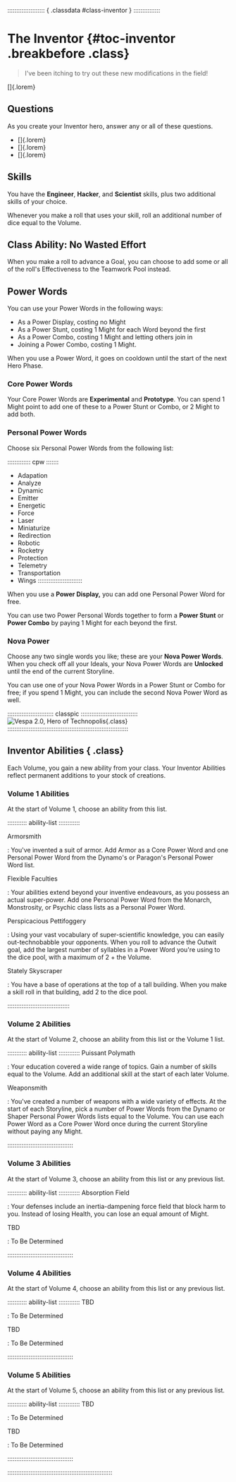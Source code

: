 ::::::::::::::::::::: { .classdata #class-inventor } :::::::::::::::
# The Inventor {#toc-inventor .breakbefore .class}

> I've been itching to try out these new modifications in the field!

[]{.lorem}

## Questions

As you create your Inventor hero, answer any or all of these questions.

- []{.lorem}
- []{.lorem}
- []{.lorem}

## Skills

You have the **Engineer**, **Hacker**, and **Scientist** skills, plus two
additional skills of your choice.

Whenever you make a roll that uses your skill, roll an additional number of 
dice equal to the Volume.

## Class Ability: No Wasted Effort

When you make a roll to advance a Goal, you can choose to
add some or all of the roll's Effectiveness to the Teamwork
Pool instead.

## Power Words

You can use your Power Words in the following ways:

- As a Power Display, costing no Might
- As a Power Stunt, costing 1 Might for each Word beyond the first
- As a Power Combo, costing 1 Might and letting others join in
- Joining a Power Combo, costing 1 Might.

When you use a Power Word, it goes on cooldown until the start of
the next Hero Phase.

### Core Power Words

Your Core Power Words are **Experimental** and **Prototype**.
You can spend 1 Might point to add one of these to a Power Stunt or Combo,
or 2 Might to add both.

### Personal Power Words

Choose six Personal Power Words from the following list:

::::::::::::: cpw :::::::
- Adapation
- Analyze
- Dynamic
- Emitter
- Energetic
- Force
- Laser
- Miniaturize
- Redirection
- Robotic
- Rocketry
- Protection
- Telemetry
- Transportation
- Wings
:::::::::::::::::::::::::

When you use a **Power Display,** you can add one Personal Power Word for free.

You can use two Power Personal Words together to form a **Power Stunt** or **Power Combo**
by paying 1 Might for each beyond the first.

### Nova Power

Choose any two single words you like; these are your **Nova Power Words**.
When you check off all your Ideals, your Nova Power Words are **Unlocked**
until the end of the current Storyline.

You can use one of your Nova Power Words in a Power Stunt or Combo for free; if you spend
1 Might, you can include the second Nova Power Word as well.

:::::::::::::::::::::::::: classpic ::::::::::::::::::::::::::::::::
![Vespa 2.0, Hero of Technopolis](art/jeshields/inventor.png "Vespa 2.0, hero of Technopolis"){.class}
::::::::::::::::::::::::::::::::::::::::::::::::::::::::::::::::::::

## Inventor Abilities {  .class}

Each Volume, you gain a new ability from your class.
Your Inventor Abilities reflect permanent additions to your
stock of creations.

### Volume 1 Abilities

At the start of Volume 1, choose an ability from this list.

::::::::::: ability-list ::::::::::::

Armorsmith

:   You've invented a suit of armor. Add Armor as a Core
    Power Word and one Personal Power Word from the Dynamo's
    or Paragon's Personal Power Word list.

Flexible Faculties

:   Your abilities extend beyond your inventive endeavours, as you
    possess an actual super-power. Add one Personal Power Word from 
    the Monarch, Monstrosity, or Psychic class lists as a 
    Personal Power Word.

Perspicacious Pettifoggery

:   Using your vast vocabulary of super-scientific knowledge, you can 
    easily out-technobabble your opponents. When you roll to advance
    the Outwit goal, add the largest number of syllables in a Power
    Word you're using to the dice pool, with a maximum of 2 + the Volume.

Stately Skyscraper

:   You have a base of operations at the top of a tall building.
    When you make a skill roll in that building, add 2 
    to the dice pool.

:::::::::::::::::::::::::::::::::::

### Volume 2 Abilities

At the start of Volume 2, choose an ability from this list or the Volume 1 list.

::::::::::: ability-list ::::::::::::
Puissant Polymath

:   Your education covered a wide range of topics.  Gain a number of 
    skills equal to the Volume. Add an additional skill at the 
    start of each later Volume.

Weaponsmith

:   You've created a number of weapons with a wide variety of effects.
    At the start of each Storyline, pick a number of Power Words
    from the Dynamo or Shaper Personal Power Words lists
    equal to the Volume.
    You can use each Power Word as a Core Power Word once
    during the current Storyline without paying any Might.

:::::::::::::::::::::::::::::::::::::

### Volume 3 Abilities

At the start of Volume 3, choose an ability from this list or any previous list.

::::::::::: ability-list ::::::::::::
Absorption Field

:   Your defenses include an inertia-dampening force field
    that block harm to you. Instead of losing Health, you can
    lose an equal amount of Might.

TBD

:   To Be Determined

:::::::::::::::::::::::::::::::::::::

### Volume 4 Abilities

At the start of Volume 4, choose an ability from this list or any previous list.

::::::::::: ability-list ::::::::::::
TBD

:   To Be Determined

TBD

:   To Be Determined

:::::::::::::::::::::::::::::::::::::

### Volume 5 Abilities

At the start of Volume 5, choose an ability from this list or any previous list.

::::::::::: ability-list ::::::::::::
TBD

:   To Be Determined

TBD

:   To Be Determined

:::::::::::::::::::::::::::::::::::::

:::::::::::::::::::::::::::::::::::::::::::::::::::::::::::
